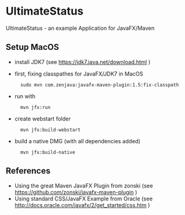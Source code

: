 UltimateStatus
==============

UltimateStatus - an example Application for JavaFX/Maven

## Setup MacOS

* install JDK7 (see https://jdk7.java.net/download.html )

* first, fixing classpathes for JavaFX/JDK7 in MacOS

        sudo mvn com.zenjava:javafx-maven-plugin:1.5:fix-classpath

* run with

        mvn jfx:run

* create webstart folder

        mvn jfx:build-webstart

* build a native DMG (with all dependencies added)

        mvn jfx:build-native


## References

* Using the great Maven JavaFX Plugin from zonski (see https://github.com/zonski/javafx-maven-plugin ) 
* Using standard CSS/JavaFX Example from Oracle (see http://docs.oracle.com/javafx/2/get_started/css.htm )
